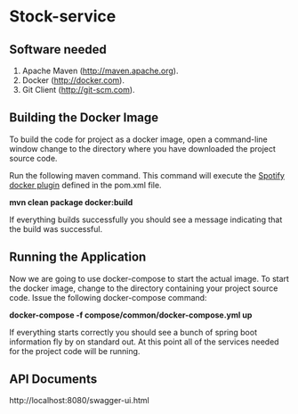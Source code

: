 # Stock-service
## Software needed
1.	Apache Maven (http://maven.apache.org).
2.	Docker (http://docker.com).
3.	Git Client (http://git-scm.com).

## Building the Docker Image
To build the code for project as a docker image, open a command-line window change to the directory where you have downloaded the project source code.

Run the following maven command.  This command will execute the [Spotify docker plugin](https://github.com/spotify/docker-maven-plugin) defined in the pom.xml file.  

   **mvn clean package docker:build**

If everything builds successfully you should see a message indicating that the build was successful.

## Running the Application

Now we are going to use docker-compose to start the actual image.  To start the docker image,
change to the directory containing  your project source code.  Issue the following docker-compose command:

   **docker-compose -f compose/common/docker-compose.yml up**

If everything starts correctly you should see a bunch of spring boot information fly by on standard out.  At this point all of the services needed for the project code will be running.

## API Documents
http://localhost:8080/swagger-ui.html